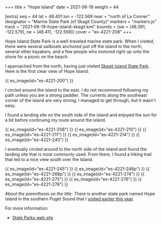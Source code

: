 +++
title = "Hope Island"
date = 2021-06-19
weight = 44

[extra]
seq = 44
lat = 48.401
lon = -122.569
near = "north of La Conner"
designator = "Marine State Park (of Skagit County)"
markers = "markers.js"
track = "2021-06-19-hope-island-skagit.kml"
bounds = {sw = [48.391, -122.579], ne = [48.411, -122.559]}
cover = "es-4221-208"
+++

Hope Island State Park is a well-traveled marine state park. When I visited, there were several sailboats anchored just off the island to the north, several other kayakers, and a few people who motored right up onto the shore for a picnic on the beach.

<!-- more -->

I approached from the north, having just visited [Skagit Island State Park](/skagit-island/). Here is the first clear view of Hope Island:

{{ es_image(id="es-4221-200") }}

I circled around the island to the east. I do not recommend following my path unless you are a strong paddler. The currents along the southeast corner of the island are very strong; I managed to get through, but it wasn't easy.

I found a landing site on the south side of the island and enjoyed the sun for a bit before continuing my route around the island.

{{ es_image(id="es-4221-208") }}
{{ es_image(id="es-4221-210") }}
{{ es_image(id="es-4221-211") }}
{{ es_image(id="es-4221-214") }}
{{ es_image(id="es-4221-240") }}

I eventually circled around to the north side of the island and found the landing site that is most commonly used. From there, I found a hiking trail that led to a nice view south over the Island.

{{ es_image(id="es-4221-245") }}
{{ es_image(id="es-4221-246p") }}
{{ es_image(id="es-4221-268p") }}
{{ es_image(id="es-4221-274") }}
{{ es_image(id="es-4221-275") }}
{{ es_image(id="es-4221-276") }}
{{ es_image(id="es-4221-278") }}

_About the parenthesis on the title:_ There is another state park named Hope Island in the southern Puget Sound that I [visited earlier this year](/hope-island-mason/).

For more information:

* [State Parks web site](https://www.parks.state.wa.us/518/Hope-Island---Skagit)

